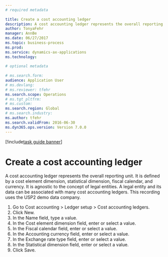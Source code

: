 ```yaml
--- 
# required metadata 
 
title: Create a cost accounting ledger
description: A cost accounting ledger represents the overall reporting unit. 
author: TonyaFehr 
manager: AnnBe 
ms.date: 06/27/2017
ms.topic: business-process 
ms.prod:  
ms.service: dynamics-ax-applications 
ms.technology:  
 
# optional metadata 
 
# ms.search.form:   
audience: Application User 
# ms.devlang:  
# ms.reviewer: tfehr 
ms.search.scope: Operations 
# ms.tgt_pltfrm:  
# ms.custom:  
ms.search.region: Global
# ms.search.industry: 
ms.author: tfehr 
ms.search.validFrom: 2016-06-30 
ms.dyn365.ops.version: Version 7.0.0 
---
```


[!include[task guide banner](../../includes/task-guide-banner.md)]

# Create a cost accounting ledger

A cost accounting ledger represents the overall reporting unit. It is defined by a cost element dimension, statistical dimension, fiscal calendar, and currency. It is agnostic to the concept of legal entities. A legal entity and its data can be associated with many cost accounting ledgers. This recording uses the USP2 demo data company.

1. Go to Cost accounting > Ledger setup > Cost accounting ledgers.
2. Click New.
3. In the Name field, type a value.
4. In the Cost element dimension field, enter or select a value.
5. In the Fiscal calendar field, enter or select a value.
6. In the Accounting currency field, enter or select a value.
7. In the Exchange rate type field, enter or select a value.
8. In the Statistical dimension field, enter or select a value.
9. Click Save.


